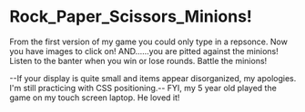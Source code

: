 # Rock_Paper_Scissors_Minions!
From the first version of my game you could only type in a repsonce. Now you have images to click on! AND......you are pitted against the minions! Listen to the banter when you win or lose rounds. Battle the minions!

--If your display is quite small and items appear disorganized, my apologies. I'm still practicing with CSS positioning.--
FYI, my 5 year old played the game on my touch screen laptop. He loved it! 
